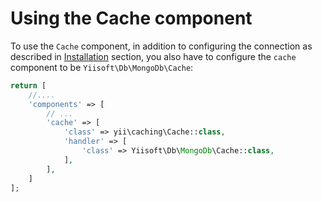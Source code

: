 Using the Cache component
=========================

To use the `Cache` component, in addition to configuring the connection as described in [Installation](installation.md) section,
you also have to configure the `cache` component to be `Yiisoft\Db\MongoDb\Cache`:

```php
return [
    //....
    'components' => [
        // ...
        'cache' => [
            'class' => yii\caching\Cache::class,
            'handler' => [
                'class' => Yiisoft\Db\MongoDb\Cache::class,
            ],
        ],
    ]
];
```
